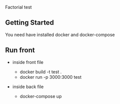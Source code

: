 Factorial test
## Getting Started

You need have installed docker and docker-compose

## Run front
- inside front file
    - docker build -t test .
    - docker run -p 3000:3000 test

- inside back file
    - docker-compose up